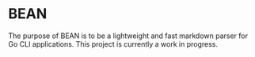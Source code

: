 # BEAN
The purpose of BEAN is to be a lightweight and fast markdown parser for Go CLI applications. This project is currently a work in progress.

